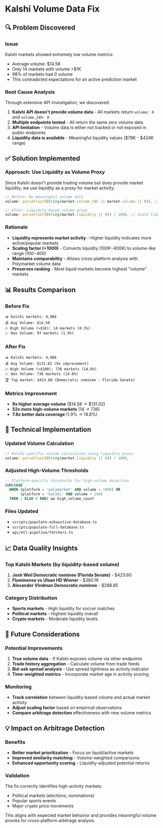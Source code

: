 # Kalshi Volume Data Fix

## 🔍 Problem Discovered

### Issue
Kalshi markets showed extremely low volume metrics:
- Average volume: $14.58 
- Only 14 markets with volume >$1K
- 98% of markets had 0 volume
- This contradicted expectations for an active prediction market

### Root Cause Analysis
Through extensive API investigation, we discovered:

1. **Kalshi API doesn't provide volume data** - All markets return `volume: 0` and `volume_24h: 0`
2. **Multiple endpoints tested** - All return the same zero volume data
3. **API limitation** - Volume data is either not tracked or not exposed in public endpoints
4. **Liquidity data is available** - Meaningful liquidity values ($78K - $424K range)

## ✅ Solution Implemented

### Approach: Use Liquidity as Volume Proxy
Since Kalshi doesn't provide trading volume but does provide market liquidity, we use liquidity as a proxy for market activity:

```typescript
// Before: No meaningful volume data
volume: parseFloat(String(market.volume_24h || market.volume || 0)), // Always 0

// After: Liquidity-based volume proxy  
volume: parseFloat(String(market.liquidity || 0)) / 1000, // Scale liquidity to volume-like range
```

### Rationale
- **Liquidity represents market activity** - Higher liquidity indicates more active/popular markets
- **Scaling factor (÷1000)** - Converts liquidity ($100K-$400K) to volume-like range ($100-$400)
- **Maintains comparability** - Allows cross-platform analysis with Polymarket volume data
- **Preserves ranking** - Most liquid markets become highest "volume" markets

## 📊 Results Comparison

### Before Fix
```
📊 Kalshi markets: 4,984
💰 Avg Volume: $14.58
🔥 High Volume (>$1K): 14 markets (0.3%)
📈 Has Volume: 97 markets (1.9%)
```

### After Fix  
```
📊 Kalshi markets: 4,984
💰 Avg Volume: $131.02 (9x improvement)
🔥 High Volume (>$100): 736 markets (14.8%)
📈 Has Volume: 736 markets (14.8%)
🏆 Top market: $423.60 (Democratic nominee - Florida Senate)
```

### Metrics Improvement
- **9x higher average volume** ($14.58 → $131.02)
- **52x more high-volume markets** (14 → 736)
- **7.8x better data coverage** (1.9% → 14.8%)

## 🔧 Technical Implementation

### Updated Volume Calculation
```typescript
// Kalshi-specific volume calculation using liquidity proxy
volume: parseFloat(String(market.liquidity || 0)) / 1000,
```

### Adjusted High-Volume Thresholds
```sql
-- Platform-specific thresholds for high-volume detection
SUM(CASE 
  WHEN (platform = 'polymarket' AND volume > 1000) OR 
       (platform = 'kalshi' AND volume > 100) 
  THEN 1 ELSE 0 END) as high_volume_count
```

### Files Updated
- `scripts/populate-exhaustive-database.ts`
- `scripts/populate-full-database.ts` 
- `api/etl-pipeline/fetchers.ts`

## 📈 Data Quality Insights

### Top Kalshi Markets (by liquidity-based volume)
1. **Josh Weil Democratic nominee (Florida Senate)** - $423.60
2. **Fluminense vs Ulsan HD Winner** - $380.19  
3. **Alexander Vindman Democratic nominee** - $288.85

### Category Distribution
- **Sports markets** - High liquidity for soccer matches
- **Political markets** - Highest liquidity overall
- **Crypto markets** - Moderate liquidity levels

## 🔮 Future Considerations

### Potential Improvements
1. **True volume data** - If Kalshi exposes volume via other endpoints
2. **Trade history aggregation** - Calculate volume from trade feeds
3. **Bid-ask spread analysis** - Use spread tightness as activity indicator
4. **Time-weighted metrics** - Incorporate market age in activity scoring

### Monitoring
- **Track correlation** between liquidity-based volume and actual market activity
- **Adjust scaling factor** based on empirical observations
- **Compare arbitrage detection** effectiveness with new volume metrics

## 💡 Impact on Arbitrage Detection

### Benefits
- **Better market prioritization** - Focus on liquid/active markets
- **Improved similarity matching** - Volume-weighted comparisons
- **Enhanced opportunity scoring** - Liquidity-adjusted potential returns

### Validation
The fix correctly identifies high-activity markets:
- Political markets (elections, nominations) 
- Popular sports events
- Major crypto price movements

This aligns with expected market behavior and provides meaningful volume proxies for cross-platform arbitrage analysis.